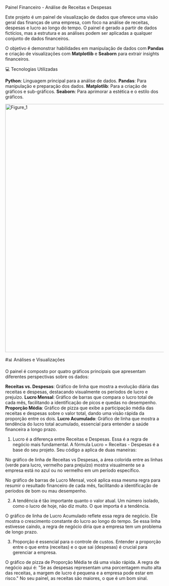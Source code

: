 Painel Financeiro - Análise de Receitas e Despesas

Este projeto é um painel de visualização de dados que oferece uma visão geral das finanças de uma empresa, com foco na análise de receitas, despesas e lucro ao longo do tempo. O painel é gerado a partir de dados fictícios, mas a estrutura e as análises podem ser aplicadas a qualquer conjunto de dados financeiros.

O objetivo é demonstrar habilidades em manipulação de dados com **Pandas** e criação de visualizações com **Matplotlib** e **Seaborn** para extrair insights financeiros.



💻 Tecnologias Utilizadas

 **Python**: Linguagem principal para a análise de dados.
 **Pandas**: Para manipulação e preparação dos dados.
 **Matplotlib**: Para a criação de gráficos e sub-gráficos.
 **Seaborn**: Para aprimorar a estética e o estilo dos gráficos.

<img width="1600" height="787" alt="Figure_1" src="https://github.com/user-attachments/assets/f38c6ced-a66e-4db8-9dc2-0927051f07b5" />



#📊 Análises e Visualizações

O painel é composto por quatro gráficos principais que apresentam diferentes perspectivas sobre os dados:

**Receitas vs. Despesas**: Gráfico de linha que mostra a evolução diária das receitas e despesas, destacando visualmente os períodos de lucro e prejuízo.
**Lucro Mensal**: Gráfico de barras que compara o lucro total de cada mês, facilitando a identificação de picos e quedas no desempenho.
**Proporção Média**: Gráfico de pizza que exibe a participação média das receitas e despesas sobre o valor total, dando uma visão rápida da proporção entre os dois.
**Lucro Acumulado**: Gráfico de linha que mostra a tendência do lucro total acumulado, essencial para entender a saúde financeira a longo prazo.

1. Lucro é a diferença entre Receitas e Despesas.
Essa é a regra de negócio mais fundamental. A fórmula Lucro = Receitas - Despesas é a base do seu projeto. Seu código a aplica de duas maneiras:

No gráfico de linha de Receitas vs Despesas, a área colorida entre as linhas (verde para lucro, vermelho para prejuízo) mostra visualmente se a empresa está no azul ou no vermelho em um período específico.

No gráfico de barras de Lucro Mensal, você aplica essa mesma regra para resumir o resultado financeiro de cada mês, facilitando a identificação de períodos de bom ou mau desempenho.

2. A tendência é tão importante quanto o valor atual.
Um número isolado, como o lucro de hoje, não diz muito. O que importa é a tendência.

O gráfico de linha de Lucro Acumulado reflete essa regra de negócio. Ele mostra o crescimento constante do lucro ao longo do tempo. Se essa linha estivesse caindo, a regra de negócio diria que a empresa tem um problema de longo prazo.

3. Proporção é essencial para o controle de custos.
Entender a proporção entre o que entra (receitas) e o que sai (despesas) é crucial para gerenciar a empresa.

O gráfico de pizza de Proporção Média te dá uma visão rápida. A regra de negócio aqui é: "Se as despesas representam uma porcentagem muito alta das receitas, a margem de lucro é pequena e a empresa pode estar em risco." No seu painel, as receitas são maiores, o que é um bom sinal.
